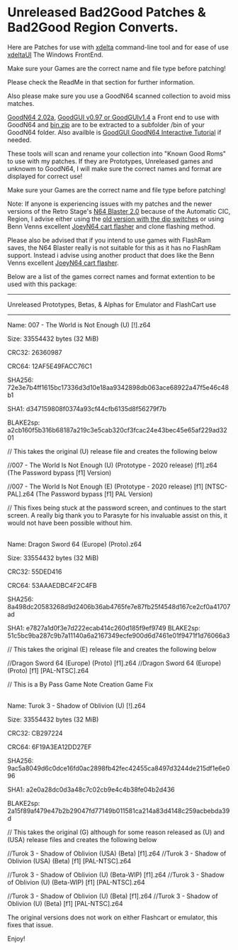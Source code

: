 # Unreleased Bad2Good Patches & Bad2Good Region Converts.

Here are Patches for use with [xdelta](http://xdelta.org/) command-line tool and for ease of use [xdeltaUI](https://www.romhacking.net/utilities/598/) The Windows FrontEnd.

Make sure your Games are the correct name and file type before patching!

Please check the ReadMe in that section for further information.

Also please make sure you use a GoodN64 scanned collection to avoid miss matches.

[GoodN64 2.02a](https://www.emutalk.net/threads/goodn64-2-02a.12068/), [GoodGUI v0.97 or GoodGUIv1.4](https://www.emutalk.net/threads/goodgui-v0-97.29155/) a Front end to use with GoodN64 and [bin.zip](https://www.emutalk.net/threads/bin-zip.12070/) are to be extracted to a subfolder /bin of your GoodN64 folder. Also availble is [GoodGUI GoodN64 Interactive Tutorial](https://www.emutalk.net/threads/goodgui-goodn64-tutorial.28965/) if needed.

These tools will scan and rename your collection into "Known Good Roms" to use with my patches. If they are Prototypes, Unreleased games and unknowm to GoodN64, I will make sure the correct names and format are displayed for correct use!

Make sure your Games are the correct name and file type before patching!

Note: If anyone is experiencing issues with my patches and the newer versions of the Retro Stage's [N64 Blaster 2.0](https://retrostage.net/?product=n64-blaster-2-0) because of the Automatic CIC, Region, I advise either using the [old version with the dip switches](https://web.archive.org/web/20210622192800/https://retrostage.net/?product=n64-blaster-2-0)  or using Benn Venns excellent [JoeyN64 cart flasher](https://bennvenn.myshopify.com/products/joeyn64-cart-flasher) and clone flashing method.

Please also be advised that if you intend to use games with FlashRam saves, the N64 Blaster really is not suitable for this as it has no FlashRam support. Instead i advise using another product that does like the Benn Venns excellent [JoeyN64 cart flasher](https://bennvenn.myshopify.com/products/joeyn64-cart-flasher).


Below are a list of the games correct names and format extention to be used with this package:


---------------------------------

Unreleased Prototypes, Betas, & Alphas for Emulator and FlashCart use

-----

Name: 007 - The World is Not Enough (U) [!].z64

Size: 33554432 bytes (32 MiB)

CRC32: 26360987

CRC64: 12AF5E49FACC76C1

SHA256: 72e3e7b4ff1615bc17336d3d10e18aa9342898db063ace68922a47f5e46c48b1

SHA1: d347159808f0374a93cf44cfb6135d8f56279f7b

BLAKE2sp: a2cb160f5b316b68187a219c3e5cab320cf3fcac24e43bec45e65af229ad3201

// This takes the original (U) release file and creates the following below

//007 - The World Is Not Enough (U) (Prototype - 2020 release) [f1].z64 (The Password bypass [f1] Version)

//007 - The World Is Not Enough (E) (Prototype - 2020 release) [f1] [NTSC-PAL].z64 (The Password bypass [f1] PAL Version)

<p>
</p>

// This fixes being stuck at the password screen, and continues to the start screen. A really big thank you to Parasyte for his invaluable assist on this, it would not have been possible without him.
<br>
</br>

Name: Dragon Sword 64 (Europe) (Proto).z64

Size: 33554432 bytes (32 MiB)

CRC32: 55DED416

CRC64: 53AAAEDBC4F2C4FB

SHA256: 8a498dc20583268d9d2406b36ab4765fe7e87fb25f4548d167ce2cf0a41707ad

SHA1: e7827a1d0f3e7d222ecab414c260d185f9ef9749
BLAKE2sp: 51c5bc9ba287c9b7a11140a6a2167349ecfe900d6d7461e01f9471f1d76066a3

// This takes the original (E) release file and creates the following below

//Dragon Sword 64 (Europe) (Proto) [f1].z64
//Dragon Sword 64 (Europe) (Proto) [f1] [PAL-NTSC].z64

<p>
</p>
// This is a By Pass Game Note Creation Game Fix 
<br>
</br>

Name: Turok 3 - Shadow of Oblivion (U) [!].z64

Size: 33554432 bytes (32 MiB)

CRC32: CB297224

CRC64: 6F19A3EA12DD27EF

SHA256: 9ac5a8049d6c0dce16fd0ac2898fb42fec42455ca8497d3244de215df1e6e096

SHA1: a2e0a28dc0d3a48c7c02cb9e4c4b38fe04b2d436

BLAKE2sp: 2a15f89af479e47b2b29047fd77149b011581ca214a83d4148c259acbebda39d

// This takes the original (G) although for some reason released as (U) and (USA) release files and creates the following below

//Turok 3 - Shadow of Oblivion (USA) (Beta) [f1].z64
//Turok 3 - Shadow of Oblivion (USA) (Beta) [f1] [PAL-NTSC].z64

//Turok 3 - Shadow of Oblivion (U) (Beta-WIP) [f1].z64
//Turok 3 - Shadow of Oblivion (U) (Beta-WIP) [f1] [PAL-NTSC].z64

//Turok 3 - Shadow of Oblivion (U) (Beta) [f1].z64
//Turok 3 - Shadow of Oblivion (U) (Beta) [f1] [PAL-NTSC].z64

<p>
</p>
The original versions does not work on either Flashcart or emulator, this fixes that issue.
<p>
</p>
Enjoy!
